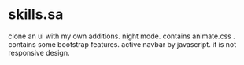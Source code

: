 # skills.sa
clone an ui with my own additions.
night mode.
contains animate.css .
contains some bootstrap features.
active navbar by javascript.
it is not responsive design.

